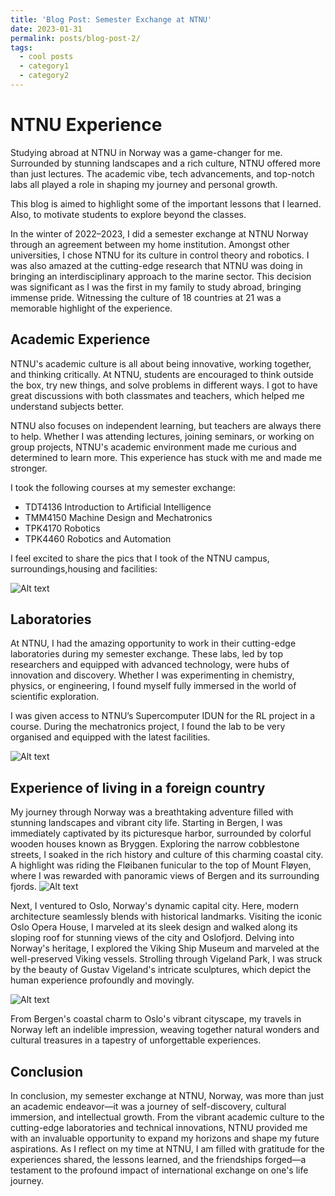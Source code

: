 ```yaml
---
title: 'Blog Post: Semester Exchange at NTNU'
date: 2023-01-31
permalink: posts/blog-post-2/
tags:
  - cool posts
  - category1
  - category2
---
```


NTNU Experience
===

Studying abroad at NTNU in Norway was a game-changer for me. Surrounded by stunning landscapes and a rich culture, NTNU offered more than just lectures. The academic vibe, tech advancements, and top-notch labs all played a role in shaping my journey and personal growth.

This blog is aimed to highlight some of the important lessons that I learned. Also, to motivate students to explore beyond the classes.

In the winter of 2022–2023, I did a semester exchange at NTNU Norway through an agreement between my home institution. Amongst other universities, I chose NTNU for its culture in control theory and robotics. I was also amazed at the cutting-edge research that NTNU was doing in bringing an interdisciplinary approach to the marine sector. This decision was significant as I was the first in my family to study abroad, bringing immense pride. Witnessing the culture of 18 countries at 21 was a memorable highlight of the experience.


Academic Experience
---

NTNU's academic culture is all about being innovative, working together, and thinking critically. At NTNU, students are encouraged to think outside the box, try new things, and solve problems in different ways. I got to have great discussions with both classmates and teachers, which helped me understand subjects better.

NTNU also focuses on independent learning, but teachers are always there to help. Whether I was attending lectures, joining seminars, or working on group projects, NTNU's academic environment made me curious and determined to learn more. This experience has stuck with me and made me stronger.

I took the following courses at my semester exchange:

- TDT4136 Introduction to Artificial Intelligence
- TMM4150 Machine Design and Mechatronics
- TPK4170 Robotics
- TPK4460 Robotics and Automation

I feel excited to share the pics that I took of the NTNU campus, surroundings,housing and facilities:

![Alt text](/profile/images/comb1.jpg )

Laboratories
---

At NTNU, I had the amazing opportunity to work in their cutting-edge laboratories during my semester exchange. These labs, led by top researchers and equipped with advanced technology, were hubs of innovation and discovery. Whether I was experimenting in chemistry, physics, or engineering, I found myself fully immersed in the world of scientific exploration.

I was given access to NTNU’s Supercomputer IDUN for the RL project in a course. During the mechatronics project, I found the lab to be very organised and equipped with the latest facilities. 

![Alt text](profile/images/comb2.jpg )

Experience of living in a foreign country
---

My journey through Norway was a breathtaking adventure filled with stunning landscapes and vibrant city life. Starting in Bergen, I was immediately captivated by its picturesque harbor, surrounded by colorful wooden houses known as Bryggen. Exploring the narrow cobblestone streets, I soaked in the rich history and culture of this charming coastal city. A highlight was riding the Fløibanen funicular to the top of Mount Fløyen, where I was rewarded with panoramic views of Bergen and its surrounding fjords.
![Alt text](profile/images/comb3.jpg )

Next, I ventured to Oslo, Norway's dynamic capital city. Here, modern architecture seamlessly blends with historical landmarks. Visiting the iconic Oslo Opera House, I marveled at its sleek design and walked along its sloping roof for stunning views of the city and Oslofjord. Delving into Norway's heritage, I explored the Viking Ship Museum and marveled at the well-preserved Viking vessels. Strolling through Vigeland Park, I was struck by the beauty of Gustav Vigeland's intricate sculptures, which depict the human experience profoundly and movingly.

![Alt text](profile/images/comb4.jpg )

From Bergen's coastal charm to Oslo's vibrant cityscape, my travels in Norway left an indelible impression, weaving together natural wonders and cultural treasures in a tapestry of unforgettable experiences.

Conclusion
---

In conclusion, my semester exchange at NTNU, Norway, was more than just an academic endeavor—it was a journey of self-discovery, cultural immersion, and intellectual growth. From the vibrant academic culture to the cutting-edge laboratories and technical innovations, NTNU provided me with an invaluable opportunity to expand my horizons and shape my future aspirations. As I reflect on my time at NTNU, I am filled with gratitude for the experiences shared, the lessons learned, and the friendships forged—a testament to the profound impact of international exchange on one's life journey.